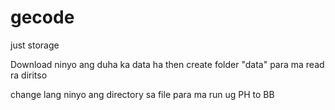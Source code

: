 # gecode
just storage


Download ninyo ang duha ka data ha then create folder "data" para ma read ra diritso

change lang ninyo ang  directory sa file  para ma run ug PH to BB
